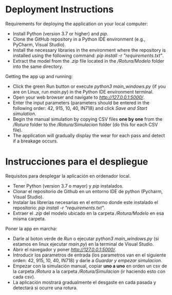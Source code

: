 # Deployment Instructions

Requirements for deploying the application on your local computer:
- Install Python (version 3.7 or higher) and _pip_.
- Clone the GitHub repository in a Python IDE environment (e.g., PyCharm, Visual Studio).
- Install the necessary libraries in the environment where the repository is installed using the following command: _pip install -r "requirements.txt"_.
- Extract the model from the _.zip_ file located in the _/Rotura/Modelo_ folder into the same directory.

Getting the app up and running:
- Click the green Run button or execute _python3 main_windows.py_ (if you are on Linux, run _main.py_) in the Python IDE environment terminal.
- Open your web browser and navigate to _http://127.0.0.1:5000/_.
- Enter the input parameters (parameters should be entered in the following order: 42, 915, 10, 40, IN718) and click _Save and Start simulation_.
- Begin the manual simulation by copying CSV files **one by one** from the _/Rotura_ folder to the _/Rotura/Simulacion_ folder (do this for each CSV file).
- The application will gradually display the wear for each pass and detect if a breakage occurs.



# Instrucciones para el despliegue

Requisitos para desplegar la aplicación en ordenador local.
- Tener Python (version 3.7 o mayor) y _pip_ instalados.
- Clonar el repositorio de Github en un entorno IDE de python (Pycharm, Visual Studio).
- Instalar las librerías necesarias en el entorno donde este instalado el repositorio: _pip install -r "requirements.txt"_.
- Extraer el _.zip_ del modelo ubicado en la carpeta _/Rotura/Modelo_ en esa misma carpeta.


Poner la app en marcha:
- Darle al boton verde de _Run_ o ejecutar _python3 main_windows.py_ (si estamos en linux ejecutar _main.py_) en la terminal de Visual Studio.
- Abrir el navegador y poner _http://127.0.0.1:5000/_.
- Introducir los parametros de entrada (los parametros van en el siguiente orden: 42, 915, 10, 40, IN718) y darle a _Guardar y empezar simulacion_.
- Empezar con la simulación manual, copiar **uno a uno** en orden un csv de la carpeta _/Rotura_ a la carpeta _/Rotura/Simulacion_ (ir haciendo esto con cada csv).
- La aplicación mostrará gradualmente el desgaste en cada pasada y detectará si ocurre una rotura.
